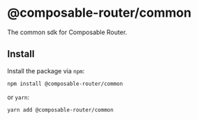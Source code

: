 # @composable-router/common

The common sdk for Composable Router.

## Install

Install the package via `npm`:

```sh
npm install @composable-router/common
```

or `yarn`:

```sh
yarn add @composable-router/common
```
